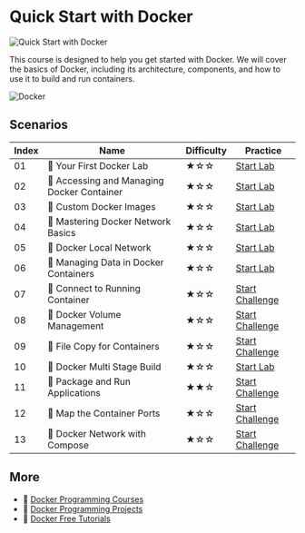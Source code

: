 # Quick Start with Docker

![Quick Start with Docker](https://cover-creator.appbot.io/quick-start-with-docker.png)

This course is designed to help you get started with Docker. We will cover the basics of Docker, including its architecture, components, and how to use it to build and run containers. 

![Docker](https://img.shields.io/badge/Docker-whitesmoke?style=for-the-badge&logo=docker)


## Scenarios

|   Index | Name                                      | Difficulty   | Practice                                                                  |
|---------|-------------------------------------------|--------------|---------------------------------------------------------------------------|
|      01 | 📖 Your First Docker Lab                   | ★☆☆          | <a target='_blank' href='https://labex.io/labs/92719'>Start Lab</a>       |
|      02 | 📖 Accessing and Managing Docker Container | ★☆☆          | <a target='_blank' href='https://labex.io/labs/7770'>Start Lab</a>        |
|      03 | 📖 Custom Docker Images                    | ★☆☆          | <a target='_blank' href='https://labex.io/labs/8196'>Start Lab</a>        |
|      04 | 📖 Mastering Docker Network Basics         | ★☆☆          | <a target='_blank' href='https://labex.io/labs/8445'>Start Lab</a>        |
|      05 | 📖 Docker Local Network                    | ★☆☆          | <a target='_blank' href='https://labex.io/labs/16256'>Start Lab</a>       |
|      06 | 📖 Managing Data in Docker Containers      | ★☆☆          | <a target='_blank' href='https://labex.io/labs/8106'>Start Lab</a>        |
|      07 | 🎯 Connect to Running Container            | ★☆☆          | <a target='_blank' href='https://labex.io/labs/15812'>Start Challenge</a> |
|      08 | 🎯 Docker Volume Management                | ★☆☆          | <a target='_blank' href='https://labex.io/labs/7769'>Start Challenge</a>  |
|      09 | 🎯 File Copy for Containers                | ★☆☆          | <a target='_blank' href='https://labex.io/labs/15813'>Start Challenge</a> |
|      10 | 📖 Docker Multi Stage Build                | ★☆☆          | <a target='_blank' href='https://labex.io/labs/8193'>Start Lab</a>        |
|      11 | 🎯 Package and Run Applications            | ★★☆          | <a target='_blank' href='https://labex.io/labs/16242'>Start Challenge</a> |
|      12 | 🎯 Map the Container Ports                 | ★☆☆          | <a target='_blank' href='https://labex.io/labs/16309'>Start Challenge</a> |
|      13 | 🎯 Docker Network with Compose             | ★☆☆          | <a target='_blank' href='https://labex.io/labs/15003'>Start Challenge</a> |

## More

- 🔗 [Docker Programming Courses](https://github.com/labex-labs/awesome-programming-courses)
- 🔗 [Docker Programming Projects](https://github.com/labex-labs/awesome-programming-projects)
- 🔗 [Docker Free Tutorials](https://github.com/labex-labs/docker-free-tutorials)

